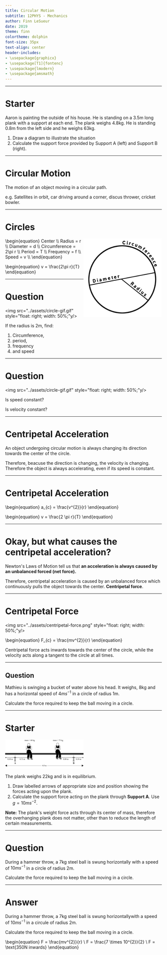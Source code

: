 ```yaml
---
title: Circular Motion
subtitle: 12PHYS - Mechanics
author: Finn LeSueur
date: 2019
theme: finn
colortheme: dolphin
font-size: 35px
text-align: center
header-includes:
- \usepackage{graphicx}
- \usepackage[T1]{fontenc}
- \usepackage{lmodern}
- \usepackage{amsmath}
---
```


---

# Starter

Aaron is painting the outside of his house. He is standing on a 3.5m long plank with a support at each end. The plank weighs 4.8kg. He is standing 0.8m from the left side and he weighs 63kg.

1. Draw a diagram to illustrate the situation
2. Calculate the support force provided by Support A (left) and Support B (right).

---

# Circular Motion

The motion of an object moving in a circular path.

e.g. Satellites in orbit, car driving around a corner, discus thrower, cricket bowler.

---

# Circles

<img src="../assets/circle-diagram.png" style="float: right; width: 50%;"/>
\begin{equation}
    Center \\
    Radius = r \\
    Diameter = d \\
    Circumference = 2\pi r \\
    Period = T \\
    Frequency = f \\
    Speed = v \\
\end{equation}

\begin{equation}
    v = \frac{2\pi r}{T}
\end{equation}

---

# Question
<img src="../assets/circle-gif.gif" style="float: right; width: 50%;"y/>

If the radius is 2m, find:

1. Circumference,
2. period,
3. frequency
4. and speed

---

# Question

<img src="../assets/circle-gif.gif" style="float: right; width: 50%;"y/>

Is speed constant?

Is velocity constant?

---

# Centripetal Acceleration

An object undergoing circular motion is always changing its direction towards the center of the circle.

Therefore, beacuse the direction is changing, the velocity is changing. Therefore the object is always accelerating, even if its speed is constant.

---

# Centripetal Acceleration

\begin{equation}
    a_{c} = \frac{v^{2}}{r}
\end{equation}

\begin{equation}
    v = \frac{2 \pi r}{T}
\end{equation}

---

# Okay, but what causes the centripetal acceleration?

Newton's Laws of Motion tell us that __an acceleration is always caused by an unbalanced forced (net force).__

Therefore, centripetal acceleration is caused by an unbalanced force which continuously pulls the object towards the center. __Centripetal force__.

---

# Centripetal Force

<img src="../assets/centripetal-force.png" style="float: right; width: 50%;"y/>

\begin{equation}
    F_{c} = \frac{mv^{2}}{r}
\end{equation}

Centripetal force acts inwards towards the center of the circle, while the velocity acts along a tangent to the circle at all times.

---

## Question

Mathieu is swinging a bucket of water above his head. It weighs, 8kg and has a horizontal speed of $4ms^{-1}$ in a circle of radius 1m.

Calculate the force required to keep the ball moving in a circle.

---

# Starter

<img src="../assets/q-49.png" style="max-width: 50%;"/>

The plank weighs 22kg and is in equilibrium.

1. Draw labelled arrows of appropriate size and position showing the forces acting upon the plank.
2. Calculate the support force acting on the plank through __Support A__. Use $g=10ms^{-2}$.

__Note:__ The plank's weight force acts through its center of mass, therefore the overhanging plank does not matter, other than to reduce the length of certain measurements.

---

# Question

During a hammer throw, a 7kg steel ball is swung horizontally with a speed of $10ms^{-1}$ in a circle of radius 2m.

Calculate the force required to keep the ball moving in a circle.

---

# Answer

During a hammer throw, a 7kg steel ball is swung horizontallywith a speed of $10ms^{-1}$ in a circule of radius 2m.

Calculate the force required to keep the ball moving in a circle.

\begin{equation}
    F = \frac{mv^{2}}{r} \\
    F = \frac{7 \times 10^{2}}{2} \\
    F = \text{350N inwards}
\end{equation}
